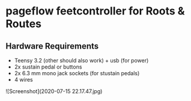 # pageflow feetcontroller for Roots & Routes

## Hardware Requirements
- Teensy 3.2 (other should also work) + usb (for power)
- 2x sustain pedal or buttons
- 2x 6.3 mm mono jack sockets (for stustain pedals)
- 4 wires

![Screenshot](2020-07-15 22.17.47.jpg)
